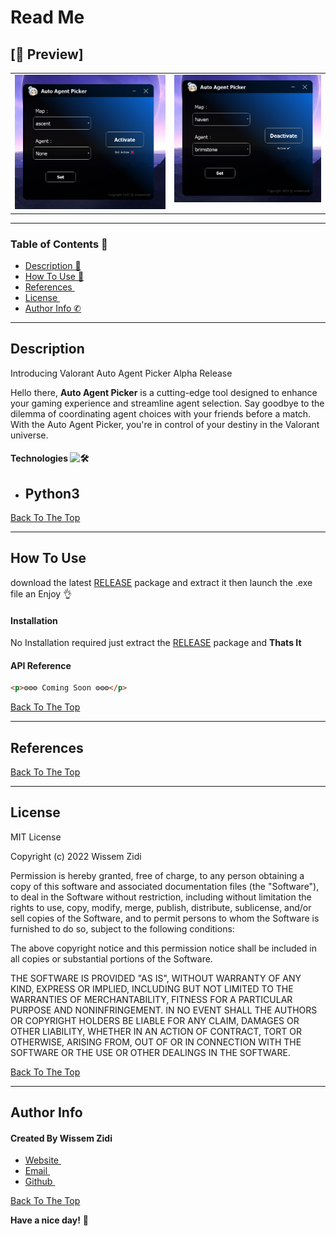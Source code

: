 # Read Me

## [👀 Preview]


<table>
  <tr>
    <td valign="top"><img src="./preview.png"/></td>
    <td valign="top"><img src="./preview2.png"/></td>
  </tr>
</table>

---

### Table of Contents 👋

- [Description 📄](#description)
- [How To Use 📙](#how-to-use)
- [References <img src="https://github.com/Wissem-Zidi/icons/blob/main/reference.svg" height="15" alt="">](#references)
- [License <img src="https://github.com/Wissem-Zidi/icons/blob/main/licence.svg" height="15" alt="">](#license)
- [Author Info ✆](#author-info)

---

## Description

Introducing Valorant Auto Agent Picker Alpha Release

Hello there, **Auto Agent Picker** is a cutting-edge tool designed to enhance your gaming experience and streamline agent selection. Say goodbye to the dilemma of coordinating agent choices with your friends before a match. With the Auto Agent Picker, you're in control of your destiny in the Valorant universe.

#### Technologies <img src="https://github.com/Wissem-Zidi/icons/blob/main/technologies.svg" alt="🛠️" height="20">

- ## Python3

[Back To The Top](#read-me)

---

## How To Use

download the latest <a href="https://github.com/wissemzidi/Agent-Auto-Picker-valorant/releases">RELEASE</a> package and extract it then launch the .exe file an Enjoy 👌

#### Installation <img src="https://github.com/Wissem-Zidi/icons/blob/main/settings.svg" alt="" height="25">

No Installation required just extract the <a href="https://github.com/wissemzidi/Agent-Auto-Picker-valorant/releases">RELEASE</a> package and **Thats It**

#### API Reference <img src="https://github.com/Wissem-Zidi/icons/blob/main/api.svg" alt="" height="25">

```html
<p>⚙️⚙️⚙️ Coming Soon ⚙️⚙️⚙️</p>
```

[Back To The Top](#read-me)

---

## References

[Back To The Top](#read-me)

---

## License

MIT License <img src="https://github.com/Wissem-Zidi/icons/blob/main/licence.svg" height="20" alt="">

Copyright (c) 2022 Wissem Zidi

Permission is hereby granted, free of charge, to any person obtaining a copy
of this software and associated documentation files (the "Software"), to deal
in the Software without restriction, including without limitation the rights
to use, copy, modify, merge, publish, distribute, sublicense, and/or sell
copies of the Software, and to permit persons to whom the Software is
furnished to do so, subject to the following conditions:

The above copyright notice and this permission notice shall be included in all
copies or substantial portions of the Software.

THE SOFTWARE IS PROVIDED "AS IS", WITHOUT WARRANTY OF ANY KIND, EXPRESS OR
IMPLIED, INCLUDING BUT NOT LIMITED TO THE WARRANTIES OF MERCHANTABILITY,
FITNESS FOR A PARTICULAR PURPOSE AND NONINFRINGEMENT. IN NO EVENT SHALL THE
AUTHORS OR COPYRIGHT HOLDERS BE LIABLE FOR ANY CLAIM, DAMAGES OR OTHER
LIABILITY, WHETHER IN AN ACTION OF CONTRACT, TORT OR OTHERWISE, ARISING FROM,
OUT OF OR IN CONNECTION WITH THE SOFTWARE OR THE USE OR OTHER DEALINGS IN THE
SOFTWARE.

[Back To The Top](#read-me)

---

## Author Info

#### Created By Wissem Zidi <img src="https://github.com/Wissem-Zidi/icons/blob/main/wissem-zidi-logo.jpg" alt="" height="25">

- [Website <img src="https://github.com/Wissem-Zidi/icons/blob/main/home.svg" alt="" height="15">](https://wissem-zidi-ofc.netlify.com)
- [Email <img src="https://github.com/Wissem-Zidi/icons/blob/main/Email.svg" alt="" height="15">](https://mail.google.com/mail/u/0/?fs=1&tf=cm&source=mailto&to=wissem.zidi.contact@gmail.com)
- [Github <img src="https://github.com/Wissem-Zidi/icons/blob/main/github.svg" alt="" height="15">](https://github.com/wissemzidi/)

[Back To The Top](#read-me)

**Have a nice day!** 🚀
